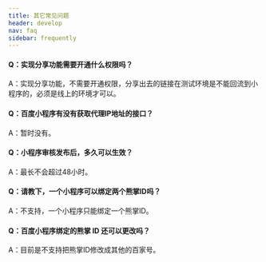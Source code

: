 ```yaml
---
title: 其它常见问题
header: develop
nav: faq
sidebar: frequently
---
```


#### Q：实现分享功能需要开通什么权限吗？

A：实现分享功能，不需要开通权限，分享出去的链接在测试环境是不能回流到小程序的，必须是线上的环境才可以。

#### Q：百度小程序有没有获取代理IP地址的接口？

A：暂时没有。

#### Q：小程序审核发布后，多久可以生效？

A：最长不会超过48小时。

#### Q：请教下，一个小程序可以绑定两个熊掌ID吗？

A：不支持，一个小程序只能绑定一个熊掌ID。



#### Q：百度小程序绑定的熊掌 ID 还可以更改吗？

A：目前是不支持把熊掌ID修改成其他的百家号。 
